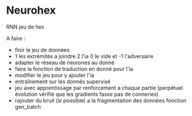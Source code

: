 # Neurohex
RNN jeu de hex

A faire : 
- finir le jeu de données
- 1 les extrémités a joindre 2 l'ia 0 le vide et -1 l'adversaire
- adapter le réseau de neurones au donné
- faire la fonction de traduction en donné pour l'ia
- modifier le jeu pour y ajouter l'ia
- entraînement sur les donnés supervisé
- jeu avec apprentissage par renforcement a chaque partie (perpétuel évolution vérifié que les gradients fasse pas de conneries)
- rajouter du bruit (si possible) a la fragmentation des données fonction gen_batch
